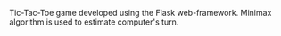 Tic-Tac-Toe game developed using the Flask web-framework. Minimax algorithm is used to estimate computer's turn.
